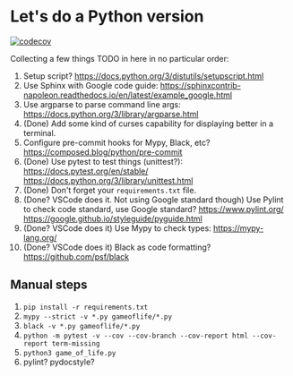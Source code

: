 # Let's do a Python version

[![codecov](https://codecov.io/gh/meh9/game-of-life/branch/main/graph/badge.svg?token=82OI1W6WTU)](https://codecov.io/gh/meh9/game-of-life)

Collecting a few things TODO in here in no particular order:
1. Setup script? https://docs.python.org/3/distutils/setupscript.html
1. Use Sphinx with Google code guide: https://sphinxcontrib-napoleon.readthedocs.io/en/latest/example_google.html
1. Use argparse to parse command line args: https://docs.python.org/3/library/argparse.html
1. (Done) Add some kind of curses capability for displaying better in a terminal.
1. Configure pre-commit hooks for Mypy, Black, etc? https://composed.blog/python/pre-commit
1. (Done) Use pytest to test things (unittest?): https://docs.pytest.org/en/stable/ https://docs.python.org/3/library/unittest.html
1. (Done) Don't forget your `requirements.txt` file.
1. (Done? VSCode does it. Not using Google standard though) Use Pylint to check code standard, use Google standard? https://www.pylint.org/ https://google.github.io/styleguide/pyguide.html
1. (Done? VSCode does it) Use Mypy to check types: https://mypy-lang.org/
1. (Done? VSCode does it) Black as code formatting? https://github.com/psf/black


## Manual steps
1. `pip install -r requirements.txt`
1. `mypy --strict -v *.py gameoflife/*.py`
1. `black -v *.py gameoflife/*.py`
1. `python -m pytest -v --cov --cov-branch --cov-report html --cov-report term-missing`
1. `python3 game_of_life.py`
1. pylint? pydocstyle?
